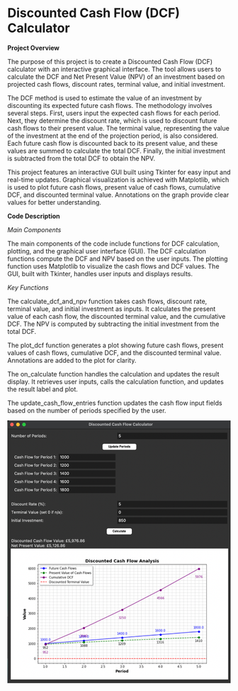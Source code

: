 # Discounted Cash Flow (DCF) Calculator 
**Project Overview**

The purpose of this project is to create a Discounted Cash Flow (DCF) calculator with an interactive graphical interface. The tool allows users to calculate the DCF and Net Present Value (NPV) of an investment based on projected cash flows, discount rates, terminal value, and initial investment.

The DCF method is used to estimate the value of an investment by discounting its expected future cash flows. The methodology involves several steps. First, users input the expected cash flows for each period. Next, they determine the discount rate, which is used to discount future cash flows to their present value. The terminal value, representing the value of the investment at the end of the projection period, is also considered. Each future cash flow is discounted back to its present value, and these values are summed to calculate the total DCF. Finally, the initial investment is subtracted from the total DCF to obtain the NPV.

This project features an interactive GUI built using Tkinter for easy input and real-time updates. Graphical visualization is achieved with Matplotlib, which is used to plot future cash flows, present value of cash flows, cumulative DCF, and discounted terminal value. Annotations on the graph provide clear values for better understanding.

**Code Description**

*Main Components*

The main components of the code include functions for DCF calculation, plotting, and the graphical user interface (GUI). The DCF calculation functions compute the DCF and NPV based on the user inputs. The plotting function uses Matplotlib to visualize the cash flows and DCF values. The GUI, built with Tkinter, handles user inputs and displays results.

*Key Functions*

The calculate_dcf_and_npv function takes cash flows, discount rate, terminal value, and initial investment as inputs. It calculates the present value of each cash flow, the discounted terminal value, and the cumulative DCF. The NPV is computed by subtracting the initial investment from the total DCF.

The plot_dcf function generates a plot showing future cash flows, present values of cash flows, cumulative DCF, and the discounted terminal value. Annotations are added to the plot for clarity.

The on_calculate function handles the calculation and updates the result display. It retrieves user inputs, calls the calculation function, and updates the result label and plot.

The update_cash_flow_entries function updates the cash flow input fields based on the number of periods specified by the user.

![github](https://github.com/pavelkimldn/discounted_cash_flow_calculator/blob/main/Picture%201.png)
